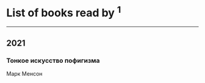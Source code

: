 # List of books read by [](https://plus.google.com/u/0/118069198221711301939/)<sup>1</sup>
---

## 2021

### Тонкое искусство пофигизма
Марк Менсон



